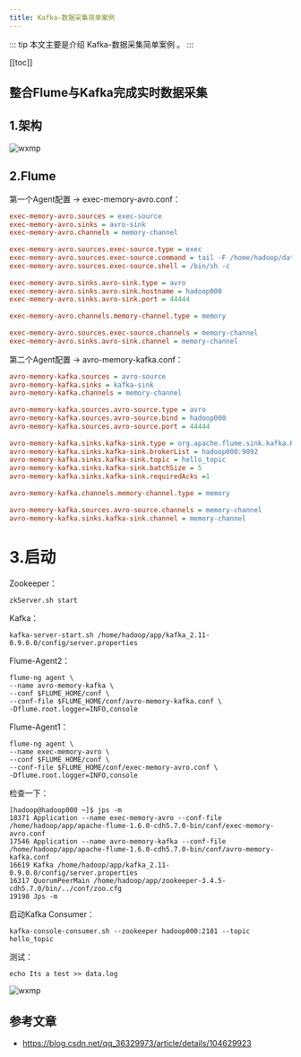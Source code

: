 ```yaml
---
title: Kafka-数据采集简单案例
---
```


::: tip
本文主要是介绍 Kafka-数据采集简单案例 。
:::

[[toc]]


## 整合Flume与Kafka完成实时数据采集


## 1.架构

<img class= "zoom-custom-imgs" :src="$withBase('/assets/img/dc/kafka/intro-1.png')" alt="wxmp">

## 2.Flume

第一个Agent配置 -> exec-memory-avro.conf：

```ini
exec-memory-avro.sources = exec-source
exec-memory-avro.sinks = avro-sink
exec-memory-avro.channels = memory-channel
 
exec-memory-avro.sources.exec-source.type = exec
exec-memory-avro.sources.exec-source.command = tail -F /home/hadoop/data/data.log
exec-memory-avro.sources.exec-source.shell = /bin/sh -c
 
exec-memory-avro.sinks.avro-sink.type = avro
exec-memory-avro.sinks.avro-sink.hostname = hadoop000
exec-memory-avro.sinks.avro-sink.port = 44444
 
exec-memory-avro.channels.memory-channel.type = memory
 
exec-memory-avro.sources.exec-source.channels = memory-channel
exec-memory-avro.sinks.avro-sink.channel = memory-channel
```

第二个Agent配置 -> avro-memory-kafka.conf：

```ini
avro-memory-kafka.sources = avro-source
avro-memory-kafka.sinks = kafka-sink
avro-memory-kafka.channels = memory-channel
 
avro-memory-kafka.sources.avro-source.type = avro
avro-memory-kafka.sources.avro-source.bind = hadoop000
avro-memory-kafka.sources.avro-source.port = 44444
 
avro-memory-kafka.sinks.kafka-sink.type = org.apache.flume.sink.kafka.KafkaSink
avro-memory-kafka.sinks.kafka-sink.brokerList = hadoop000:9092
avro-memory-kafka.sinks.kafka-sink.topic = hello_topic
avro-memory-kafka.sinks.kafka-sink.batchSize = 5
avro-memory-kafka.sinks.kafka-sink.requiredAcks =1 
 
avro-memory-kafka.channels.memory-channel.type = memory
 
avro-memory-kafka.sources.avro-source.channels = memory-channel
avro-memory-kafka.sinks.kafka-sink.channel = memory-channel
```

# 3.启动

Zookeeper：

``` shell
zkServer.sh start
```

Kafka：

``` shell
kafka-server-start.sh /home/hadoop/app/kafka_2.11-0.9.0.0/config/server.properties 
```

Flume-Agent2：

``` shell
flume-ng agent \
--name avro-memory-kafka \
--conf $FLUME_HOME/conf \
--conf-file $FLUME_HOME/conf/avro-memory-kafka.conf \
-Dflume.root.logger=INFO,console
```

Flume-Agent1：

``` shell
flume-ng agent \
--name exec-memory-avro \
--conf $FLUME_HOME/conf \
--conf-file $FLUME_HOME/conf/exec-memory-avro.conf \
-Dflume.root.logger=INFO,console
```

检查一下：

``` shell
[hadoop@hadoop000 ~]$ jps -m
18371 Application --name exec-memory-avro --conf-file /home/hadoop/app/apache-flume-1.6.0-cdh5.7.0-bin/conf/exec-memory-avro.conf
17546 Application --name avro-memory-kafka --conf-file /home/hadoop/app/apache-flume-1.6.0-cdh5.7.0-bin/conf/avro-memory-kafka.conf
16619 Kafka /home/hadoop/app/kafka_2.11-0.9.0.0/config/server.properties
16317 QuorumPeerMain /home/hadoop/app/zookeeper-3.4.5-cdh5.7.0/bin/../conf/zoo.cfg
19198 Jps -m
```

启动Kafka Consumer：

``` shell
kafka-console-consumer.sh --zookeeper hadoop000:2181 --topic hello_topic
```

测试：

``` shell
echo Its a test >> data.log
```

<img class= "zoom-custom-imgs" :src="$withBase('/assets/img/dc/kafka/intro-2.png')" alt="wxmp">


## 参考文章
* https://blog.csdn.net/qq_36329973/article/details/104629923